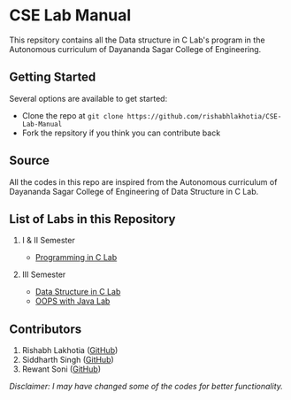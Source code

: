 # CSE Lab Manual
This repsitory contains all the Data structure in C Lab's program in the Autonomous curriculum of Dayananda Sagar College of Engineering.

## Getting Started
Several options are available to get started:
* Clone the repo at `git clone https://github.com/rishabhlakhotia/CSE-Lab-Manual`
* Fork the repsitory if you think you can contribute back

## Source
All the codes in this repo are inspired from the Autonomous curriculum of Dayananda Sagar College of Engineering of Data Structure in C Lab.

## List of Labs in this Repository
1. I & II Semester
   * [Programming in C Lab](/I%20%26%20II%20Semester/Programming-in-C)

2. III Semester
   * [Data Structure in C Lab](/III%20Semester/Data-Structure-in-C)
   * [OOPS with Java Lab](/III%20Semester/OOPS-With-Java)


## Contributors
1. Rishabh Lakhotia ([GitHub](https://github.com/rishabhlakhotia))
2. Siddharth Singh ([GitHub](https://github.com/cddharthsingh))
3. Rewant Soni ([GitHub](https://github.com/rewantsoni))

*Disclaimer: I may have changed some of the codes for better functionality.*
